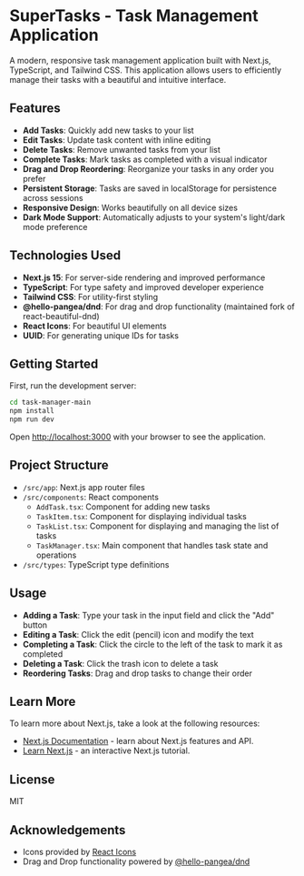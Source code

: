 # SuperTasks - Task Management Application

A modern, responsive task management application built with Next.js, TypeScript, and Tailwind CSS. This application allows users to efficiently manage their tasks with a beautiful and intuitive interface.

## Features

- **Add Tasks**: Quickly add new tasks to your list
- **Edit Tasks**: Update task content with inline editing
- **Delete Tasks**: Remove unwanted tasks from your list
- **Complete Tasks**: Mark tasks as completed with a visual indicator
- **Drag and Drop Reordering**: Reorganize your tasks in any order you prefer
- **Persistent Storage**: Tasks are saved in localStorage for persistence across sessions
- **Responsive Design**: Works beautifully on all device sizes
- **Dark Mode Support**: Automatically adjusts to your system's light/dark mode preference

## Technologies Used

- **Next.js 15**: For server-side rendering and improved performance
- **TypeScript**: For type safety and improved developer experience
- **Tailwind CSS**: For utility-first styling
- **@hello-pangea/dnd**: For drag and drop functionality (maintained fork of react-beautiful-dnd)
- **React Icons**: For beautiful UI elements
- **UUID**: For generating unique IDs for tasks

## Getting Started

First, run the development server:

```bash
cd task-manager-main
npm install
npm run dev
```

Open [http://localhost:3000](http://localhost:3000) with your browser to see the application.

## Project Structure

- `/src/app`: Next.js app router files
- `/src/components`: React components
  - `AddTask.tsx`: Component for adding new tasks
  - `TaskItem.tsx`: Component for displaying individual tasks
  - `TaskList.tsx`: Component for displaying and managing the list of tasks
  - `TaskManager.tsx`: Main component that handles task state and operations
- `/src/types`: TypeScript type definitions

## Usage

- **Adding a Task**: Type your task in the input field and click the "Add" button
- **Editing a Task**: Click the edit (pencil) icon and modify the text
- **Completing a Task**: Click the circle to the left of the task to mark it as completed
- **Deleting a Task**: Click the trash icon to delete a task
- **Reordering Tasks**: Drag and drop tasks to change their order

## Learn More

To learn more about Next.js, take a look at the following resources:

- [Next.js Documentation](https://nextjs.org/docs) - learn about Next.js features and API.
- [Learn Next.js](https://nextjs.org/learn) - an interactive Next.js tutorial.

## License

MIT

## Acknowledgements

- Icons provided by [React Icons](https://react-icons.github.io/react-icons/)
- Drag and Drop functionality powered by [@hello-pangea/dnd](https://github.com/hello-pangea/dnd)
